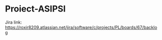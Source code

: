 # Proiect-ASIPSI
Jira link: https://roxir8209.atlassian.net/jira/software/c/projects/PL/boards/67/backlog
